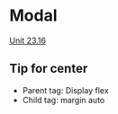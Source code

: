 # Modal

[Unit 23.16](https://htmlcss.fullstack.edu.vn/?id=e8437e2e-44a0-4b06-a6a4-6cf742590a66&t=90)

## Tip for center
- Parent tag: Display flex
- Child tag: margin auto